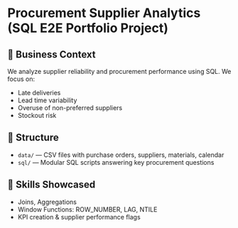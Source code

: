 
# Procurement Supplier Analytics (SQL E2E Portfolio Project)

## 👔 Business Context
We analyze supplier reliability and procurement performance using SQL.
We focus on:
- Late deliveries
- Lead time variability
- Overuse of non-preferred suppliers
- Stockout risk

## 📁 Structure
- `data/` — CSV files with purchase orders, suppliers, materials, calendar
- `sql/` — Modular SQL scripts answering key procurement questions

## 🧠 Skills Showcased
- Joins, Aggregations
- Window Functions: ROW_NUMBER, LAG, NTILE
- KPI creation & supplier performance flags
